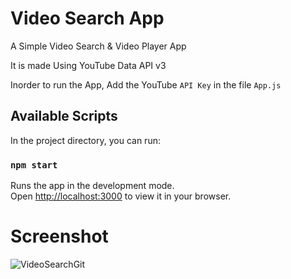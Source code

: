 # Video Search App

A Simple Video Search & Video Player App

It is made Using YouTube Data API v3

Inorder to run the App, Add the YouTube `API Key` in the file `App.js`

## Available Scripts

In the project directory, you can run:

### `npm start`

Runs the app in the development mode.\
Open [http://localhost:3000](http://localhost:3000) to view it in your browser.
# Screenshot
![VideoSearchGit](https://github.com/Praveen-kumar-DeV/Video-Search-App/assets/121147550/e32ab2fc-4f15-4c97-a9a0-8195b23b2b57)

